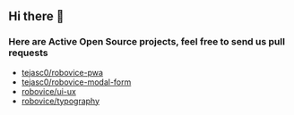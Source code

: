 ## Hi there 👋


### Here are Active Open Source projects, feel free to send us pull requests

- <a href="https://github.com/tejasc0/robovice-pwa">tejasc0/robovice-pwa</a><br>
- <a href="https://github.com/tejasc0/robovice-modal-form">tejasc0/robovice-modal-form</a><br>
- <a href="https://github.com/robovice/ui-ux">robovice/ui-ux</a><br>
- <a href="https://github.com/robovice/typography">robovice/typography</a><br>
